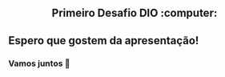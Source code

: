 <h2 align="center"> Primeiro Desafio DIO :computer:</h2>

## Espero que gostem da apresentação!

### Vamos juntos :rocket:
